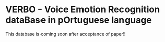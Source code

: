 # VERBO - Voice Emotion Recognition dataBase in pOrtuguese language

This database is coming soon after acceptance of paper!
